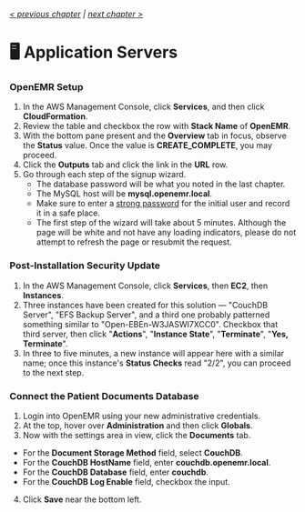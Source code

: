_[< previous chapter](01-Getting-Started.md) | [next chapter >](03-Secure-Domain-Setup.md)_

# 🖥 Application Servers

### OpenEMR Setup

1. In the AWS Management Console, click **Services**, and then click **CloudFormation**.
2. Review the table and checkbox the row with **Stack Name** of **OpenEMR**.
3. With the bottom pane present and the **Overview** tab in focus, observe the **Status** value. Once the value is **CREATE_COMPLETE**, you may proceed.
4. Click the **Outputs** tab and click the link in the **URL** row.
5. Go through each step of the signup wizard.
   * The database password will be what you noted in the last chapter.
   * The MySQL host will be **mysql.openemr.local**.
   * Make sure to enter a [strong password](https://www.random.org/passwords/?num=1&len=16&format=html&rnd=new) for the initial user and record it in a safe place.
   * The first step of the wizard will take about 5 minutes. Although the page will be white and not have any loading indicators, please do not attempt to refresh the page or resubmit the request.

### Post-Installation Security Update

1. In the AWS Management Console, click **Services**, then **EC2**, then **Instances**.
2. Three instances have been created for this solution &mdash; "CouchDB Server", "EFS Backup Server", and a third one probably patterned something similar to "Open-EBEn-W3JASWI7XCC0". Checkbox that third server, then click "**Actions**", "**Instance State**", "**Terminate**", "**Yes, Terminate**".
3. In three to five minutes, a new instance will appear here with a similar name; once this instance's **Status Checks** read "2/2", you can proceed to the next step.

### Connect the Patient Documents Database

1. Login into OpenEMR using your new administrative credentials.
2. At the top, hover over **Administration** and then click **Globals**.
3. Now with the settings area in view, click the **Documents** tab.
 * For the **Document Storage Method** field, select **CouchDB**.
 * For the **CouchDB HostName** field, enter **couchdb.openemr.local**.
 * For the **CouchDB Database** field, enter **couchdb**.
 * For the **CouchDB Log Enable** field, checkbox the input.
4. Click **Save** near the bottom left.
